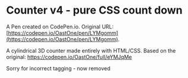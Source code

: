 # Counter v4 - pure CSS count down

A Pen created on CodePen.io. Original URL: [https://codepen.io/OastOne/pen/LYMgomm](https://codepen.io/OastOne/pen/LYMgomm).

A cylindrical 3D counter made entirely with HTML/CSS. Based on the original: https://codepen.io/OastOne/full/eYMJqMe 

Sorry for incorrect tagging - now removed